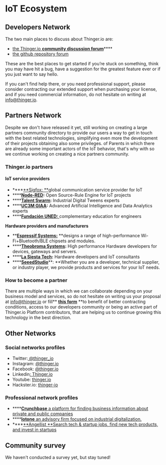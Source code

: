 # IoT Ecosystem

## Developers Network

The two main places to discuss about Thinger.io are:

* [the Thinger.io **community discussion forum**](https://community.thinger.io)****
* [the github repository forum](https://github.com/thinger-io)

These are the best places to get started if you’re stuck on something, think you may have hit a bug, have a suggestion for the greatest feature ever or if you just want to say hello.

If you can't find help there, or you need professional support, please consider contracting our extended support when purchasing your license, and if you need commercial information, do not hesitate on writing at info@thinger.io.&#x20;

## Partners Network

Despite we don't have released it yet, still working on creating a large partners community directory to provide our users a way to get in touch with the best related technologies, simplifying even more the development of their projects obtaining also some privileges. of Parents in which there are already some important actors of the IoT behavior, that's why with so we continue working on creating a nice partners community.

### Thinger.io **p**artners

#### IoT service providers

* ****[**Sigfox: **](https://sigfox.com)global communication service provider for IoT
* ****[**Node-RED**](https://nodered.org)**:** Open Source-Rule Engine for IoT projects
* ****[**Talent Swarm**](https://talentswarm.com)**:** Industrial Digital Tweens experts
* ****[**UC3M GIAA**](http://portal.uc3m.es/portal/page/portal/grupos\_investigacion/giaa)**:** Advanced Artificial Intelligence and Data Analytics experts
* ****[**Fundación UNED:** ](https://www.fundacion.uned.es/actividad/idactividad/20219)complementary education for engineers

**Hardware providers and manufacturers**

* ****[**Espressif Systems:**](https://www.espressif.com)** **designs a range of high-performance Wi-Fi+Bluetooth/BLE chipsets and modules.
* ****[**Theobroma Systems**](https://www.theobroma-systems.com)**:** High performance Hardware developers for devices, gateways and servers.&#x20;
* ****[**La Siesta Tech**](http://www.lasiesta.tech)**:** Hardware developers and IoT consultants
* ****[**SeeedStudio**](https://www.seeedstudio.com/fusion\_pcb.html)**: **Whether you are a developer, technical supplier, or industry player, we provide products and services for your IoT needs.

### How to become a partner

There are multiple ways in which we can collaborate depending on your business model and services, so do not hesitate on writing us your proposal at info@thinger.io or fill** **[**this form**](https://forms.gle/1ZPSxTuAiDvHJd4AA)** **to benefit of better contracting conditions, access to our developers community or being an active part of Thinger.io Platform contributors, that are helping us to continue growing this technology in the best direction.&#x20;

## Other Networks

### Social networks profiles

* Twitter:[ @thinger\_io](https://twitter.com/thinger\_io)
* Instagram: [@thinger.io](https://www.instagram.com/thinger.io/)
* Facebook: [@thinger.io](https://www.facebook.com/thinger.io/)
* Linkedin[: Thinger.io](https://www.linkedin.com/company/10001218)
* Youtube: [thinger.io](https://www.youtube.com/channel/UCnnGBSXMZ06CC0aun5RD41g)
* Hackster.io: [thinger-io](https://www.hackster.io/thinger-io)

### Professional network profiles

* ****[**Crunchbase** a platform for finding business information about private and public companies](https://www.crunchbase.com/organization/thinger-io#section-overview)
* ****[**Iotone** an advisory firm focused on industrial digitalization.](https://www.iotone.com/supplier/thinger.io/v2348)
* ****[**Angellist **Search tech & startup jobs, find new tech products, and invest in startups](https://angel.co/company/thinger-io)

## Community survey&#x20;

We haven't conducted a survey yet, but stay tuned!
